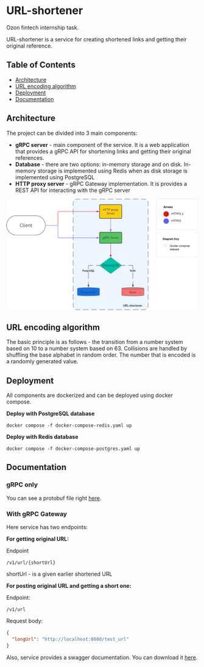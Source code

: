 # URL-shortener
Ozon fintech internship task.

URL-shortener is a service for creating shortened links and getting their original reference.

## Table of Contents
- [Architecture](#architecture)
- [URL encoding algorithm](#url-encoding-algorithm)
- [Deployment](#deployment)
- [Documentation](#documentation)

## Architecture
The project can be divided into 3 main components:
- **gRPC server** - main component of the service. It is a web application that 
provides a gRPC API for shortening links and getting their original references.
- **Database** - there are two options: in-memory storage and on disk. In-memory storage is implemented using Redis 
when as disk storage is implemented using PostgreSQL
- **HTTP proxy server** - gRPC Gateway implementation. It is provides a REST API for interacting with the gRPC server

![Architecture of the system](/assets/architecture.png)

## URL encoding algorithm
The basic principle is as follows - the transition from a number system based on 10 to a number system based on 63. 
Collisions are handled by shuffling the base alphabet in random order. The number that is encoded is a randomly 
generated value.

## Deployment
All components are dockerized and can be deployed using docker compose.

**Deploy with PostgreSQL database**
```
docker compose -f docker-compose-redis.yaml up
```

**Deploy with Redis database**
```
docker compose -f docker-compose-postgres.yaml up
```

## Documentation
### gRPC only 
You can see a protobuf file right [here](proto/shortener.proto).

### With gRPC Gateway
Here service has two endpoints:

**For getting original URL:**

Endpoint
```
/v1/url/{shortUrl}
```
shortUrl - is a given earlier shortened URL

**For posting original URL and getting a short one:**

Endpoint:
```
/v1/url
```
Request body:
```json
{
  "longUrl": "http://localhost:8080/test_url"
}
```

Also, service provides a swagger documentation. You can download it [here](assets/index.html).
